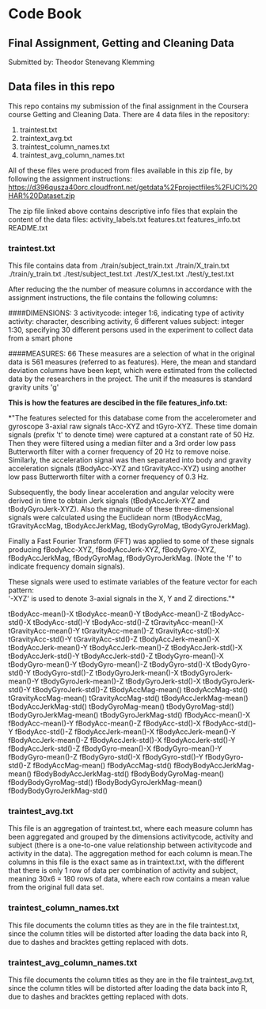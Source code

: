
# Code Book
## Final Assignment, Getting and Cleaning Data
Submitted by: Theodor Stenevang Klemming

## Data files in this repo
This repo contains my submission of the final assignment in the Coursera course Getting and Cleaning Data.
There are 4 data files in the repository:

1. traintest.txt
2. traintext_avg.txt
3. traintest_column_names.txt
4. traintest_avg_column_names.txt

All of these files were produced from files available in this zip file, by following the assignment instructions:
https://d396qusza40orc.cloudfront.net/getdata%2Fprojectfiles%2FUCI%20HAR%20Dataset.zip

The zip file linked above contains descriptive info files that explain the content of the data files:
activity_labels.txt
features.txt
features_info.txt
README.txt


### traintest.txt
This file contains data from 
./train/subject_train.txt
./train/X_train.txt
./train/y_train.txt
./test/subject_test.txt
./test/X_test.txt
./test/y_test.txt

After reducing the the number of measure columns in accordance with the assignment instructions, the file contains the following columns:

####DIMENSIONS: 3
activitycode: integer 1:6, indicating type of activity
activity: character, describing activity, 6 different values
subject: integer 1:30, specifying 30 different persons used in the experiment to collect data from a smart phone

####MEASURES: 66
These measures are a selection of what in the original data is 561 measures (referred to as features).
Here, the mean and standard deviation columns have been kept, which were estimated from the collected data by the researchers in the project. The unit if the measures is standard gravity units 'g'


**This is how the features are descibed in the file features_info.txt:**

*"The features selected for this database come from the accelerometer and gyroscope 3-axial raw signals tAcc-XYZ and tGyro-XYZ. These time domain signals (prefix 't' to denote time) were captured at a constant rate of 50 Hz. Then they were filtered using a median filter and a 3rd order low pass Butterworth filter with a corner frequency of 20 Hz to remove noise. Similarly, the acceleration signal was then separated into body and gravity acceleration signals (tBodyAcc-XYZ and tGravityAcc-XYZ) using another low pass Butterworth filter with a corner frequency of 0.3 Hz. 

Subsequently, the body linear acceleration and angular velocity were derived in time to obtain Jerk signals (tBodyAccJerk-XYZ and tBodyGyroJerk-XYZ). Also the magnitude of these three-dimensional signals were calculated using the Euclidean norm (tBodyAccMag, tGravityAccMag, tBodyAccJerkMag, tBodyGyroMag, tBodyGyroJerkMag). 

Finally a Fast Fourier Transform (FFT) was applied to some of these signals producing fBodyAcc-XYZ, fBodyAccJerk-XYZ, fBodyGyro-XYZ, fBodyAccJerkMag, fBodyGyroMag, fBodyGyroJerkMag. (Note the 'f' to indicate frequency domain signals). 

These signals were used to estimate variables of the feature vector for each pattern:  
'-XYZ' is used to denote 3-axial signals in the X, Y and Z directions."*

tBodyAcc-mean()-X
tBodyAcc-mean()-Y
tBodyAcc-mean()-Z
tBodyAcc-std()-X
tBodyAcc-std()-Y
tBodyAcc-std()-Z
tGravityAcc-mean()-X
tGravityAcc-mean()-Y
tGravityAcc-mean()-Z
tGravityAcc-std()-X
tGravityAcc-std()-Y
tGravityAcc-std()-Z
tBodyAccJerk-mean()-X
tBodyAccJerk-mean()-Y
tBodyAccJerk-mean()-Z
tBodyAccJerk-std()-X
tBodyAccJerk-std()-Y
tBodyAccJerk-std()-Z
tBodyGyro-mean()-X
tBodyGyro-mean()-Y
tBodyGyro-mean()-Z
tBodyGyro-std()-X
tBodyGyro-std()-Y
tBodyGyro-std()-Z
tBodyGyroJerk-mean()-X
tBodyGyroJerk-mean()-Y
tBodyGyroJerk-mean()-Z
tBodyGyroJerk-std()-X
tBodyGyroJerk-std()-Y
tBodyGyroJerk-std()-Z
tBodyAccMag-mean()
tBodyAccMag-std()
tGravityAccMag-mean()
tGravityAccMag-std()
tBodyAccJerkMag-mean()
tBodyAccJerkMag-std()
tBodyGyroMag-mean()
tBodyGyroMag-std()
tBodyGyroJerkMag-mean()
tBodyGyroJerkMag-std()
fBodyAcc-mean()-X
fBodyAcc-mean()-Y
fBodyAcc-mean()-Z
fBodyAcc-std()-X
fBodyAcc-std()-Y
fBodyAcc-std()-Z
fBodyAccJerk-mean()-X
fBodyAccJerk-mean()-Y
fBodyAccJerk-mean()-Z
fBodyAccJerk-std()-X
fBodyAccJerk-std()-Y
fBodyAccJerk-std()-Z
fBodyGyro-mean()-X
fBodyGyro-mean()-Y
fBodyGyro-mean()-Z
fBodyGyro-std()-X
fBodyGyro-std()-Y
fBodyGyro-std()-Z
fBodyAccMag-mean()
fBodyAccMag-std()
fBodyBodyAccJerkMag-mean()
fBodyBodyAccJerkMag-std()
fBodyBodyGyroMag-mean()
fBodyBodyGyroMag-std()
fBodyBodyGyroJerkMag-mean()
fBodyBodyGyroJerkMag-std()


### traintest_avg.txt
This file is an aggregation of traintest.txt, where each measure column has been aggregated and grouped by the dimensions activitycode, activity and subject (there is a one-to-one value relationship between activitycode and activity in the data). The aggregation method for each column is mean.The columns in this file is the exact same as in traintext.txt, with the different that there is only 1 row of data per combination of activity and subject, meaning 30x6 = 180 rows of data, where each row contains a mean value from the original full data set.


### traintest_column_names.txt
This file documents the column titles as they are in the file traintest.txt, since the column titles will be distorted after loading the data back into R, due to dashes and bracktes getting replaced with dots.


### traintest_avg_column_names.txt
This file documents the column titles as they are in the file traintest_avg.txt, since the column titles will be distorted after loading the data back into R, due to dashes and bracktes getting replaced with dots.
